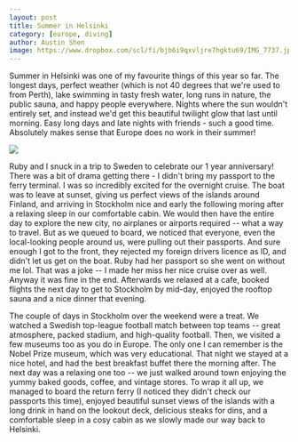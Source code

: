 ```yaml
---
layout: post
title: Summer in Helsinki
category: [europe, diving]
author: Austin Shen
image: https://www.dropbox.com/scl/fi/bjb6i9qxvljre7hgktu69/IMG_7737.jpg?rlkey=ugu1y4jt90vq7ip6htgi9whrw&raw=1
---
```


Summer in Helsinki was one of my favourite things of this year so far. The longest days, perfect weather (which is not 40 degrees that we're used to from Perth), lake swimming in tasty fresh water, long runs in nature, the public sauna, and happy people everywhere. Nights where the sun wouldn't entirely set, and instead we'd get this beautiful twilight glow that last until morning. Easy long days and late nights with friends - such a good time. Absolutely makes sense that Europe does no work in their summer!

<div class="gallery" style="align-items: center;">
  <img src="https://ucarecdn.com/6333ea76-ae91-4a0c-9a6b-7bf0a3268de3/-/preview/750x1000/">
</div>

Ruby and I snuck in a trip to Sweden to celebrate our 1 year anniversary! There was a bit of drama getting there - I didn't bring my passport to the ferry terminal. I was so incredibly excited for the overnight cruise. The boat was to leave at sunset, giving us perfect views of the islands around Finland, and arriving in Stockholm nice and early the following moring after a relaxing sleep in our comfortable cabin. We would then have the entire day to explore the new city, no airplanes or airports required -- what a way to travel. But as we queued to board, we noticed that everyone, even the local-looking people around us, were pulling out their passports. And sure enough I got to the front, they rejected my foreign drivers licence as ID, and didn't let us get on the boat. Ruby had her passport so she went on without me lol. That was a joke -- I made her miss her nice cruise over as well. Anyway it was fine in the end. Afterwards we relaxed at a cafe, booked flights the next day to get to Stockholm by mid-day, enjoyed the rooftop sauna and a nice dinner that evening.

<div class="gallery" style="align-items: center;">

</div>

The couple of days in Stockholm over the weekend were a treat. We watched a Swedish top-league football match between top teams -- great atmosphere, packed stadium, and high-quality football. Then, we visited a few museums too as you do in Europe. The only one I can remember is the Nobel Prize museum, which was very educational. That night we stayed at a nice hotel, and had the best breakfast buffet there the morning after. The next day was a relaxing one too -- we just walked around town enjoying the yummy baked goods, coffee, and vintage stores. To wrap it all up, we managed to board the return ferry (I noticed they didn't check our passports this time), enjoyed beautiful sunset views of the islands with a long drink in hand on the lookout deck, delicious steaks for dins, and a comfortable sleep in a cosy cabin as we slowly made our way back to Helsinki.
